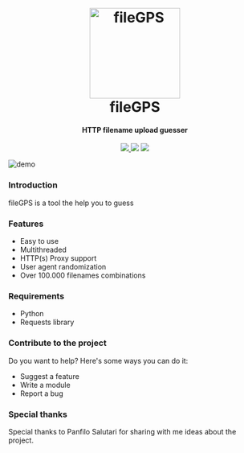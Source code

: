 <h1 align="center">
  <br>
  <a href="https://github.com/0blio/fileGPS"><img src="https://i.ibb.co/fGcyM2Y/fileGPS.png" alt="fileGPS" border="0" width="180"></a>
  <br>
  fileGPS
  <br>
</h1>

<h4 align="center">HTTP filename upload guesser</h4>

<p align="center">
  <a href="https://github.com/0blio/gileGPS/releases">
    <img src="https://img.shields.io/badge/Release-v0.1-blue.svg">
  </a>
  <img src="https://img.shields.io/badge/Licence-GPL3-brightgreen.svg">
  <img src="https://img.shields.io/badge/God-Not%20found-red.svg">
</p>

![demo](https://i.ibb.co/SwDkS7r/file-GPSscreen.png)

### Introduction
fileGPS is a tool the help you to guess 

### Features
* Easy to use
* Multithreaded
* HTTP(s) Proxy support
* User agent randomization
* Over 100.000 filenames combinations

### Requirements
* Python
* Requests library

### Contribute to the project
Do you want to help? Here's some ways you can do it:

* Suggest a feature
* Write a module
* Report a bug

### Special thanks
Special thanks to Panfilo Salutari for sharing with me ideas about the project.

